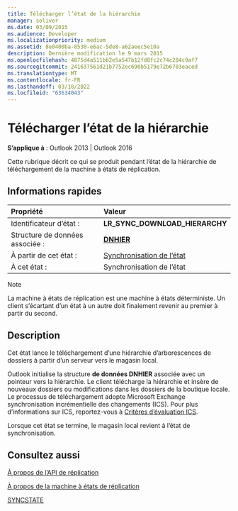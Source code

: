 ```yaml
---
title: Télécharger l’état de la hiérarchie
manager: soliver
ms.date: 03/09/2015
ms.audience: Developer
ms.localizationpriority: medium
ms.assetid: 8e0400ba-8530-e6ac-5de8-a62aeec5e10a
description: Dernière modification le 9 mars 2015
ms.openlocfilehash: 4875d4a511bb2e5a547b12fd8fc2c74c284c9af7
ms.sourcegitcommit: 241637561d21b7752ec690b5179e72b6703eaced
ms.translationtype: MT
ms.contentlocale: fr-FR
ms.lasthandoff: 03/18/2022
ms.locfileid: "63634043"
---
```

# <a name="download-hierarchy-state"></a>Télécharger l’état de la hiérarchie

  
  
**S’applique à** : Outlook 2013 | Outlook 2016 
  
 Cette rubrique décrit ce qui se produit pendant l’état de la hiérarchie de téléchargement de la machine à états de réplication. 
  
## <a name="quick-info"></a>Informations rapides

|Propriété |Valeur |
|:-----|:-----|
|Identificateur d’état :  <br/> |**LR_SYNC_DOWNLOAD_HIERARCHY** <br/> |
|Structure de données associée :  <br/> |**[DNHIER](dnhier.md)** <br/> |
|À partir de cet état :  <br/> |[Synchronisation de l’état](synchronize-state.md) <br/> |
|À cet état :  <br/> |Synchronisation de l’état  <br/> |
   
> [!NOTE]
> La machine à états de réplication est une machine à états déterministe. Un client s’écartant d’un état à un autre doit finalement revenir au premier à partir du second. 
  
## <a name="description"></a>Description

Cet état lance le téléchargement d’une hiérarchie d’arborescences de dossiers à partir d’un serveur vers le magasin local. 
  
Outlook initialise la structure **de données DNHIER** associée avec un pointeur vers la hiérarchie. Le client télécharge la hiérarchie et insère de nouveaux dossiers ou modifications dans les dossiers de la boutique locale. Le processus de téléchargement adopte Microsoft Exchange synchronisation incrémentielle des changements (ICS). Pour plus d’informations sur ICS, reportez-vous à [Critères d’évaluation ICS](https://msdn.microsoft.com/library/aa579252%28EXCHG.80%29.aspx).
  
Lorsque cet état se termine, le magasin local revient à l’état de synchronisation.
  
## <a name="see-also"></a>Consultez aussi



[À propos de l’API de réplication](about-the-replication-api.md)
  
[À propos de la machine à états de réplication](about-the-replication-state-machine.md)
  
[SYNCSTATE](syncstate.md)

